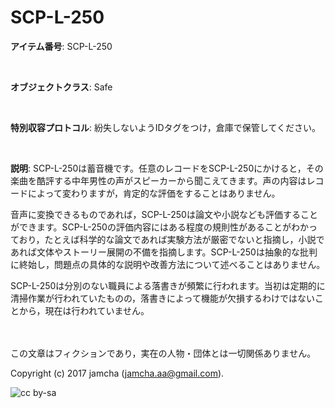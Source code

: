 # SCP-L-250

**アイテム番号**: SCP-L-250  

<br>  

**オブジェクトクラス**: Safe  

<br>  

**特別収容プロトコル**: 紛失しないようIDタグをつけ，倉庫で保管してください。  

<br>  

**説明**: SCP-L-250は蓄音機です。任意のレコードをSCP-L-250にかけると，その楽曲を酷評する中年男性の声がスピーカーから聞こえてきます。声の内容はレコードによって変わりますが，肯定的な評価をすることはありません。  

音声に変換できるものであれば，SCP-L-250は論文や小説なども評価することができます。SCP-L-250の評価内容にはある程度の規則性があることがわかっており，たとえば科学的な論文であれば実験方法が厳密でないと指摘し，小説であれば文体やストーリー展開の不備を指摘します。SCP-L-250は抽象的な批判に終始し，問題点の具体的な説明や改善方法について述べることはありません。  

SCP-L-250は分別のない職員による落書きが頻繁に行われます。当初は定期的に清掃作業が行われていたものの，落書きによって機能が欠損するわけではないことから，現在は行われていません。  

<br>  
<br>  
この文章はフィクションであり，実在の人物・団体とは一切関係ありません。  

Copyright (c) 2017 jamcha (jamcha.aa@gmail.com).  

![cc by-sa](http://i.creativecommons.org/l/by-sa/4.0/88x31.png)
